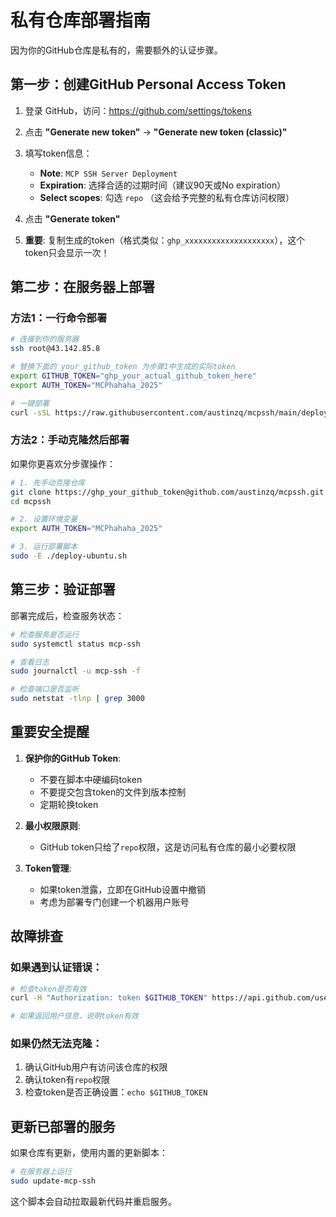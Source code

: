 # 私有仓库部署指南

因为你的GitHub仓库是私有的，需要额外的认证步骤。

## 第一步：创建GitHub Personal Access Token

1. 登录 GitHub，访问：https://github.com/settings/tokens

2. 点击 **"Generate new token"** → **"Generate new token (classic)"**

3. 填写token信息：
   - **Note**: `MCP SSH Server Deployment`
   - **Expiration**: 选择合适的过期时间（建议90天或No expiration）
   - **Select scopes**: 勾选 `repo` （这会给予完整的私有仓库访问权限）

4. 点击 **"Generate token"**

5. **重要**: 复制生成的token（格式类似：`ghp_xxxxxxxxxxxxxxxxxxxx`），这个token只会显示一次！

## 第二步：在服务器上部署

### 方法1：一行命令部署

```bash
# 连接到你的服务器
ssh root@43.142.85.8

# 替换下面的 your_github_token 为步骤1中生成的实际token
export GITHUB_TOKEN="ghp_your_actual_github_token_here"
export AUTH_TOKEN="MCPhahaha_2025"

# 一键部署
curl -sSL https://raw.githubusercontent.com/austinzq/mcpssh/main/deploy-ubuntu.sh | sudo -E bash
```

### 方法2：手动克隆然后部署

如果你更喜欢分步骤操作：

```bash
# 1. 先手动克隆仓库
git clone https://ghp_your_github_token@github.com/austinzq/mcpssh.git
cd mcpssh

# 2. 设置环境变量
export AUTH_TOKEN="MCPhahaha_2025"

# 3. 运行部署脚本
sudo -E ./deploy-ubuntu.sh
```

## 第三步：验证部署

部署完成后，检查服务状态：

```bash
# 检查服务是否运行
sudo systemctl status mcp-ssh

# 查看日志
sudo journalctl -u mcp-ssh -f

# 检查端口是否监听
sudo netstat -tlnp | grep 3000
```

## 重要安全提醒

1. **保护你的GitHub Token**:
   - 不要在脚本中硬编码token
   - 不要提交包含token的文件到版本控制
   - 定期轮换token

2. **最小权限原则**:
   - GitHub token只给了`repo`权限，这是访问私有仓库的最小必要权限

3. **Token管理**:
   - 如果token泄露，立即在GitHub设置中撤销
   - 考虑为部署专门创建一个机器用户账号

## 故障排查

### 如果遇到认证错误：

```bash
# 检查token是否有效
curl -H "Authorization: token $GITHUB_TOKEN" https://api.github.com/user

# 如果返回用户信息，说明token有效
```

### 如果仍然无法克隆：

1. 确认GitHub用户有访问该仓库的权限
2. 确认token有`repo`权限
3. 检查token是否正确设置：`echo $GITHUB_TOKEN`

## 更新已部署的服务

如果仓库有更新，使用内置的更新脚本：

```bash
# 在服务器上运行
sudo update-mcp-ssh
```

这个脚本会自动拉取最新代码并重启服务。